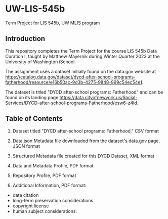 # UW-LIS-545b
Term Project for LIS 545b, UW MLIS program
## Introduction
This repository completes the Term Project for the course LIS 545b Data Curation I, taught by Matthew Mayernik during Winter Quarter 2023 at the University of Washington iSchool.

The assignment uses a dataset initially found on the data.gov website at https://catalog.data.gov/dataset/dycd-after-school-programs-fatherhood/resource/e16b50ac-9d3b-4275-9848-999c54ec54e1.

The dataset is titled "DYCD after-school programs: Fatherhood" and can be found on its landing page https://data.cityofnewyork.us/Social-Services/DYCD-after-school-programs-Fatherhood/esw6-z4id.

## Table of Contents
1. Dataset titled "DYCD after-school programs: Fatherhood," CSV format

2. Data.json Metadata file downloaded from the dataset's data.gov page, JSON format

3. Structured Metadata file created for this DYCD Dataset, XML format

4. Data and Metadata Profile, PDF format

5. Repository Profile, PDF format

6. Additional Information, PDF format:
- data citation
- long-term preservation considerations
- copyright license
- human subject considerations.
